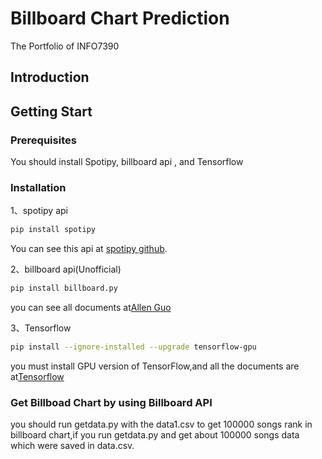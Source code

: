 # Billboard Chart Prediction
The Portfolio of INFO7390
## Introduction

## Getting Start

### Prerequisites
You should install Spotipy, billboard api , and Tensorflow

### Installation
1、spotipy api
```bash
pip install spotipy
```
You can see this api at [spotipy github](https://github.com/plamere/spotipy).

2、billboard api(Unofficial)
```bash
pip install billboard.py
```
you can see all documents at[Allen Guo](https://github.com/guoguo12/billboard-charts)

3、Tensorflow
```bash
pip install --ignore-installed --upgrade tensorflow-gpu 
```
you must install GPU version of TensorFlow,and all the documents are at[Tensorflow](https://www.tensorflow.org/?hl=zh-cn)

### Get Billboad Chart by using Billboard API
you should run getdata.py with the data1.csv to get 100000 songs rank in billboard chart,if you run getdata.py and get about 100000 songs data which were saved in data.csv.

